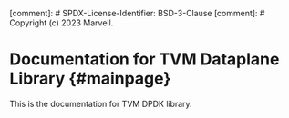 [comment]: # SPDX-License-Identifier: BSD-3-Clause
[comment]: # Copyright (c) 2023 Marvell.

# Documentation for TVM Dataplane Library {#mainpage}

This is the documentation for TVM DPDK library.
